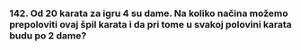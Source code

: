 ### 142. Od 20 karata za igru 4 su dame. Na koliko načina možemo prepoloviti ovaj špil karata i da pri tome u svakoj polovini karata budu po 2 dame?